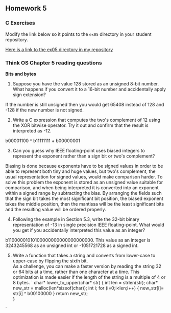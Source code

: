 ## Homework 5

### C Exercises

Modify the link below so it points to the `ex05` directory in your
student repository.

[Here is a link to the ex05 directory in my repository](https://github.com/SelinaWang/ExercisesInC/tree/master/exercises/ex05)

### Think OS Chapter 5 reading questions

**Bits and bytes**

1) Suppose you have the value 128 stored as an unsigned 8-bit number.  What happens if you convert
it to a 16-bit number and accidentally apply sign extension?

If the number is still unsigned then you would get 65408 instead of 128 and -128 if
the new number is not signed.

2) Write a C expression that computes the two's complement of 12 using the XOR bitwise operator.
Try it out and confirm that the result is interpreted as -12.

b00001100 ^ b11111111 + b00000001

3) Can you guess why IEEE floating-point uses biased integers to represent the exponent rather than a
sign bit or two's complement?

Biasing is done because exponents have to be signed values in order to be able to represent both tiny and huge values, but two's complement, the usual representation for signed values, would make comparison harder. To solve this problem the exponent is stored as an unsigned value suitable for comparison, and when being interpreted it is converted into an exponent within a signed range by subtracting the bias. By arranging the fields such that the sign bit takes the most significant bit position, the biased exponent takes the middle position, then the mantissa will be the least significant bits and the resulting value will be ordered properly.

4) Following the example in Section 5.3, write the 32-bit binary representation of -13 in single precision
IEEE floating-point.  What would you get if you accidentally interpreted this value as an integer?

b11000001010100000000000000000000. This value as an integer is 3243245568 as an unsigned int or -1051721728 as a signed int.

5) Write a function that takes a string and converts from lower-case to upper-case by flipping the sixth bit.  
As a challenge, you can make a faster version by reading the string 32 or 64 bits at a time, rather than one
character at a time.  This optimization is made easier if the length of the string is a multiple of 4 or 8 bytes.
`
char* lower_to_upper(char* str) {
  int len = strlen(str);
  char* new_str = malloc(len*sizeof(char));
  int i;
  for (i=0;i<len;i++) {
    new_str[i]= str[i] ^ b00100000
  }
  return new_str;  
}

`
